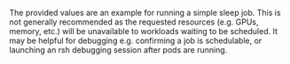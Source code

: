 The provided values are an example for running a simple sleep job. This is not generally recommended as the requested resources (e.g. GPUs, memory, etc.) will be unavailable to workloads waiting to be scheduled. It may be helpful for debugging e.g. confirming a job is schedulable, or launching an rsh debugging session after pods are running.

